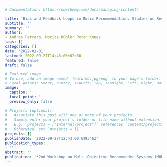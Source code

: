 ```yaml
---
# Documentation: https://wowchemy.com/docs/managing-content/

title: 'Bias and Feedback Loops in Music Recommendation: Studies on Record Label Impact'
subtitle: ''
summary: ''
authors:
- Andres Ferraro, Moritz Hübler Peter Knees
tags: []
categories: []
date: '2022-01-01'
lastmod: 2022-09-27T14:43:00+02:00
featured: false
draft: false

# Featured image
# To use, add an image named `featured.jpg/png` to your page's folder.
# Focal points: Smart, Center, TopLeft, Top, TopRight, Left, Right, BottomLeft, Bottom, BottomRight.
image:
  caption: ''
  focal_point: ''
  preview_only: false

# Projects (optional).
#   Associate this post with one or more of your projects.
#   Simply enter your project's folder or file name without extension.
#   E.g. `projects = ["internal-project"]` references `content/project/deep-learning/index.md`.
#   Otherwise, set `projects = []`.
projects: []
publishDate: '2022-09-27T12:43:00.689346Z'
publication_types:
- '1'
abstract: ''
publication: '*2nd Workshop on Multi-Objective Recommender Systems (MORS@RecSys2022)*'
---
```

